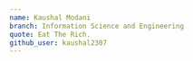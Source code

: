 ```yaml
---
name: Kaushal Modani
branch: Information Science and Engineering
quote: Eat The Rich.
github_user: kaushal2307
---
```

